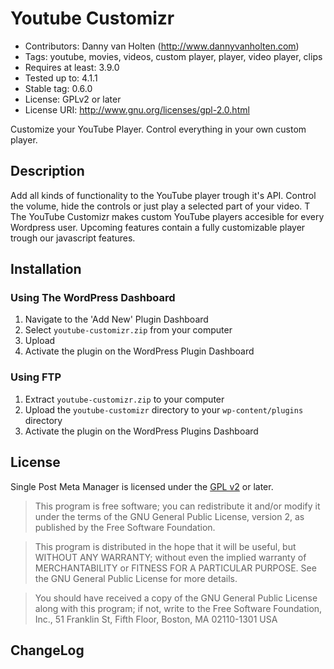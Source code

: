 # Youtube Customizr

* Contributors: Danny van Holten (http://www.dannyvanholten.com)
* Tags: youtube, movies, videos, custom player, player, video player, clips
* Requires at least: 3.9.0
* Tested up to: 4.1.1
* Stable tag: 0.6.0
* License: GPLv2 or later
* License URI: http://www.gnu.org/licenses/gpl-2.0.html

Customize your YouTube Player. Control everything in your own custom player.

## Description

Add all kinds of functionality to the YouTube player trough it's API.
Control the volume, hide the controls or just play a selected part of your video. T
The YouTube Customizr makes custom YouTube players accesible for every Wordpress user.
Upcoming features contain a fully customizable player trough our javascript features.

## Installation

### Using The WordPress Dashboard

1. Navigate to the 'Add New' Plugin Dashboard
2. Select `youtube-customizr.zip` from your computer
3. Upload
4. Activate the plugin on the WordPress Plugin Dashboard

### Using FTP

1. Extract `youtube-customizr.zip` to your computer
2. Upload the `youtube-customizr` directory to your `wp-content/plugins` directory
3. Activate the plugin on the WordPress Plugins Dashboard

## License

Single Post Meta Manager is licensed under the [GPL v2](LICENSE.txt) or later.

> This program is free software; you can redistribute it and/or modify
it under the terms of the GNU General Public License, version 2, as
published by the Free Software Foundation.

> This program is distributed in the hope that it will be useful,
but WITHOUT ANY WARRANTY; without even the implied warranty of
MERCHANTABILITY or FITNESS FOR A PARTICULAR PURPOSE.  See the
GNU General Public License for more details.

> You should have received a copy of the GNU General Public License
along with this program; if not, write to the Free Software
Foundation, Inc., 51 Franklin St, Fifth Floor, Boston, MA  02110-1301  USA

## ChangeLog